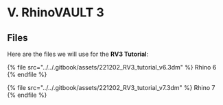 # V. RhinoVAULT 3

## Files

Here are the files we will use for the **RV3 Tutorial**:

{% file src="../../.gitbook/assets/221202_RV3_tutorial_v6.3dm" %}
Rhino 6
{% endfile %}

{% file src="../../.gitbook/assets/221202_RV3_tutorial_v7.3dm" %}
Rhino 7
{% endfile %}

